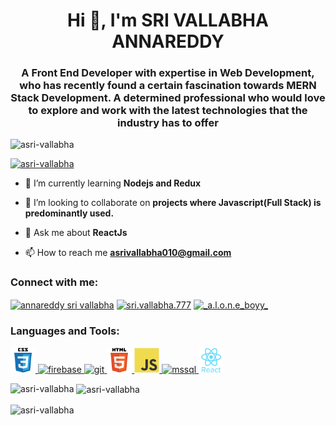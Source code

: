 <h1 align="center">Hi 👋, I'm SRI VALLABHA ANNAREDDY</h1>
<h3 align="center">A Front End Developer with expertise in Web Development, who has recently found a certain fascination towards MERN Stack Development. A determined professional who would love to explore and work with the latest technologies that the industry has to offer</h3>

<p align="left"> <img src="https://komarev.com/ghpvc/?username=asri-vallabha&label=Profile%20views&color=0e75b6&style=flat" alt="asri-vallabha" /> </p>

<p align="left"> <a href="https://github.com/ryo-ma/github-profile-trophy"><img src="https://github-profile-trophy.vercel.app/?username=asri-vallabha" alt="asri-vallabha" /></a> </p>

- 🌱 I’m currently learning **Nodejs and Redux**

- 👯 I’m looking to collaborate on **projects where Javascript(Full Stack) is predominantly used.**

- 💬 Ask me about **ReactJs**

- 📫 How to reach me **asrivallabha010@gmail.com**

<h3 align="left">Connect with me:</h3>
<p align="left">
<a href="https://linkedin.com/in/annareddy sri vallabha" target="blank"><img align="center" src="https://raw.githubusercontent.com/rahuldkjain/github-profile-readme-generator/master/src/images/icons/Social/linked-in-alt.svg" alt="annareddy sri vallabha" height="30" width="40" /></a>
<a href="https://fb.com/sri.vallabha.777" target="blank"><img align="center" src="https://raw.githubusercontent.com/rahuldkjain/github-profile-readme-generator/master/src/images/icons/Social/facebook.svg" alt="sri.vallabha.777" height="30" width="40" /></a>
<a href="https://instagram.com/_a.l.o.n.e_boyy_" target="blank"><img align="center" src="https://raw.githubusercontent.com/rahuldkjain/github-profile-readme-generator/master/src/images/icons/Social/instagram.svg" alt="_a.l.o.n.e_boyy_" height="30" width="40" /></a>
</p>

<h3 align="left">Languages and Tools:</h3>
<p align="left"> <a href="https://www.w3schools.com/css/" target="_blank" rel="noreferrer"> <img src="https://raw.githubusercontent.com/devicons/devicon/master/icons/css3/css3-original-wordmark.svg" alt="css3" width="40" height="40"/> </a> <a href="https://firebase.google.com/" target="_blank" rel="noreferrer"> <img src="https://www.vectorlogo.zone/logos/firebase/firebase-icon.svg" alt="firebase" width="40" height="40"/> </a> <a href="https://git-scm.com/" target="_blank" rel="noreferrer"> <img src="https://www.vectorlogo.zone/logos/git-scm/git-scm-icon.svg" alt="git" width="40" height="40"/> </a> <a href="https://www.w3.org/html/" target="_blank" rel="noreferrer"> <img src="https://raw.githubusercontent.com/devicons/devicon/master/icons/html5/html5-original-wordmark.svg" alt="html5" width="40" height="40"/> </a> <a href="https://developer.mozilla.org/en-US/docs/Web/JavaScript" target="_blank" rel="noreferrer"> <img src="https://raw.githubusercontent.com/devicons/devicon/master/icons/javascript/javascript-original.svg" alt="javascript" width="40" height="40"/> </a> <a href="https://www.microsoft.com/en-us/sql-server" target="_blank" rel="noreferrer"> <img src="https://www.svgrepo.com/show/303229/microsoft-sql-server-logo.svg" alt="mssql" width="40" height="40"/> </a> <a href="https://reactjs.org/" target="_blank" rel="noreferrer"> <img src="https://raw.githubusercontent.com/devicons/devicon/master/icons/react/react-original-wordmark.svg" alt="react" width="40" height="40"/> </a> </p>

<p><img align="left" src="https://github-readme-stats.vercel.app/api/top-langs?username=asri-vallabha&show_icons=true&locale=en&layout=compact" alt="asri-vallabha" /></p>

<p>&nbsp;<img align="center" src="https://github-readme-stats.vercel.app/api?username=asri-vallabha&show_icons=true&locale=en" alt="asri-vallabha" /></p>

<p><img align="center" src="https://github-readme-streak-stats.herokuapp.com/?user=asri-vallabha&" alt="asri-vallabha" /></p>
